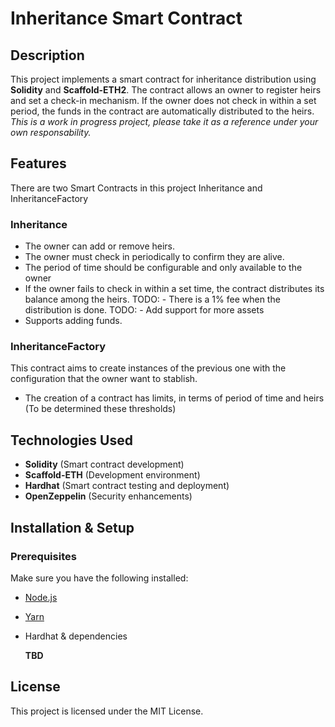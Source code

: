# Inheritance Smart Contract

## Description
This project implements a smart contract for inheritance distribution using **Solidity** and **Scaffold-ETH2**. The contract allows an owner to register heirs and set a check-in mechanism. If the owner does not check in within a set period, the funds in the contract are automatically distributed to the heirs. 
*This is a work in progress project, please take it as a reference under your own responsability.*

## Features
There are two Smart Contracts in this project Inheritance and InheritanceFactory
### Inheritance
- The owner can add or remove heirs.
- The owner must check in periodically to confirm they are alive.
- The period of time should be configurable and only available to the owner
- If the owner fails to check in within a set time, the contract distributes its balance among the heirs.
TODO: - There is a 1% fee when the distribution is done.
TODO: - Add support for more assets
- Supports adding funds.
### InheritanceFactory
This contract aims to create instances of the previous one with the configuration that the owner want to stablish.
- The creation of a contract has limits, in terms of period of time and heirs (To be determined these thresholds)

## Technologies Used
- **Solidity** (Smart contract development)
- **Scaffold-ETH** (Development environment)
- **Hardhat** (Smart contract testing and deployment)
- **OpenZeppelin** (Security enhancements)

## Installation & Setup

### Prerequisites
Make sure you have the following installed:
- [Node.js](https://nodejs.org/)
- [Yarn](https://yarnpkg.com/)
- Hardhat & dependencies

   **TBD**

## License
This project is licensed under the MIT License.
